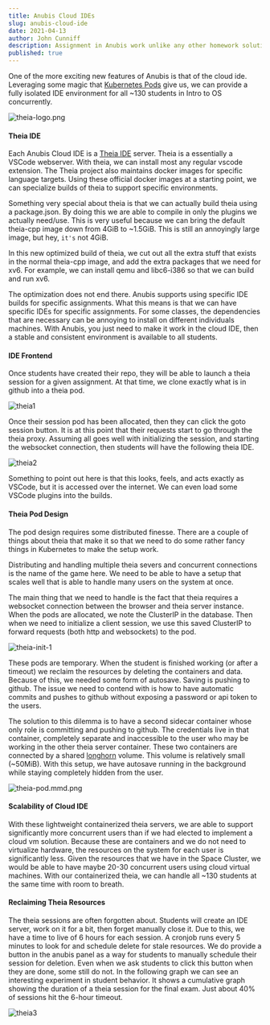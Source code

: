 ```yaml
---
title: Anubis Cloud IDEs
slug: anubis-cloud-ide
date: 2021-04-13
author: John Cunniff
description: Assignment in Anubis work unlike any other homework solution. In most college classes, when students finish their work, they turn in a final copy into the professor. With Anubis, we eliminate this process by making it so that students turn in their homework simply by working on it.
published: true
---
```


One of the more exciting new features of Anubis is that of the cloud ide. Leveraging some magic
that [Kubernetes Pods](https://kubernetes.io/docs/concepts/workloads/pods/) give us, we can provide a fully isolated IDE environment for all ~130 students in Intro to OS concurrently.

![theia-logo.png](/api/public/static/80edb046dfae7c0f)

#### Theia IDE

Each Anubis Cloud IDE is a
[Theia IDE](https://theia-ide.org/)
server. Theia is a essentially a VSCode webserver. With theia, we can install most any regular vscode
extension. The Theia project also maintains docker images for specific language targets. Using
these official docker images at a starting point, we can specialize builds of theia to support
specific environments.

Something very special about theia is that we can actually build theia using a package.json. By doing
this we are able to compile in only the plugins we actually need/use. This is very useful because we can
bring the default theia-cpp image down from 4GiB to ~1.5GiB. This is still an annoyingly large image,
but hey, `it's` not 4GiB.

In this new optimized build of theia, we cut out all the extra stuff that exists in the normal theia-cpp
image, and add the extra packages that we need for xv6. For example, we can install qemu and libc6-i386
so that we can build and run xv6.

The optimization does not end there. Anubis supports using specific IDE builds for specific
assignments. What this means is that we can have specific IDEs for specific assignments. For some
classes, the dependencies that are necessary can be annoying to install on different individuals
machines. With Anubis, you just need to make it work in the cloud IDE, then a stable and consistent
environment is available to all students.

#### IDE Frontend

Once students have created their repo, they will be able to launch a theia session for a given
assignment. At that time, we clone exactly what is in github into a theia pod.

![theia1](/api/public/static/f43c253a3c781101)

Once their session pod has been allocated, then they can click the goto session button. It is at this
point that their requests start to go through the theia proxy. Assuming all goes well with initializing
the session, and starting the websocket connection, then students will have the following theia IDE.

![theia2](/api/public/static/002315b86f8b557f)

Something to point out here is that this looks, feels, and acts exactly as VSCode, but it is accessed
over the internet. We can even load some VSCode plugins into the builds.

#### Theia Pod Design

The pod design requires some distributed finesse. There are a couple of things about theia that make it
so that we need to do some rather fancy things in Kubernetes to make the setup work.

Distributing and handling multiple theia severs and concurrent connections is the name of the game here.
We need to be able to have a setup that scales well that is able to handle many users on the system at
once.

The main thing that we need to handle is the fact that theia requires a websocket connection between the
browser and theia server instance. When the pods are allocated, we note the ClusterIP in the database.
Then when we need to initialize a client session, we use this saved ClusterIP to forward requests (both
http and websockets) to the pod.

![theia-init-1](/api/public/static/0de69b0786007e60)

These pods are temporary. When the student is finished working (or after a timeout) we reclaim the
resources by deleting the containers and data. Because of this, we needed some form of autosave. Saving
is pushing to github. The issue we need to contend with is how to have automatic commits and pushes
to github without exposing a password or api token to the users.

The solution to this dilemma is to have a second sidecar container whose only role is committing and
pushing to github. The credentials live in that container, completely separate and inaccessible to the
user who may be working in the other theia server container. These two containers are connected by a
shared [longhorn](https://rancher.com/products/longhorn/)
volume. This volume is relatively small (~50MiB). With this setup, we have autosave
running in the background while staying completely hidden from the user.

![theia-pod.mmd.png](/api/public/static/9e023fa2714d8cdd)

#### Scalability of Cloud IDE

With these lightweight containerized theia servers, we are able to support significantly more concurrent
users than if we had elected to implement a cloud vm solution. Because these are containers and we do
not need to virtualize hardware, the resources on the system for each user is significantly less. Given
the resources that we have in the Space Cluster, we would be able to have maybe 20-30 concurrent users
using cloud virtual machines. With our containerized theia, we can handle all ~130 students at the same
time with room to breath.

#### Reclaiming Theia Resources

The theia sessions are often forgotten about. Students will create an IDE server, work on it for a bit,
then forget manually close it. Due to this, we have a time to live of 6 hours for each session. A
cronjob runs every 5 minutes to look for and schedule delete for stale resources. We do provide a button
in the anubis panel as a way for students to manually schedule their session for deletion. Even when we
ask students to click this button when they are done, some still do not. In the following graph we can
see an interesting experiment in student behavior. It shows a cumulative graph showing the duration of a
theia session for the final exam. Just about 40% of sessions hit the 6-hour timeout.

![theia3](/api/public/static/52f59217b8caaa02)
